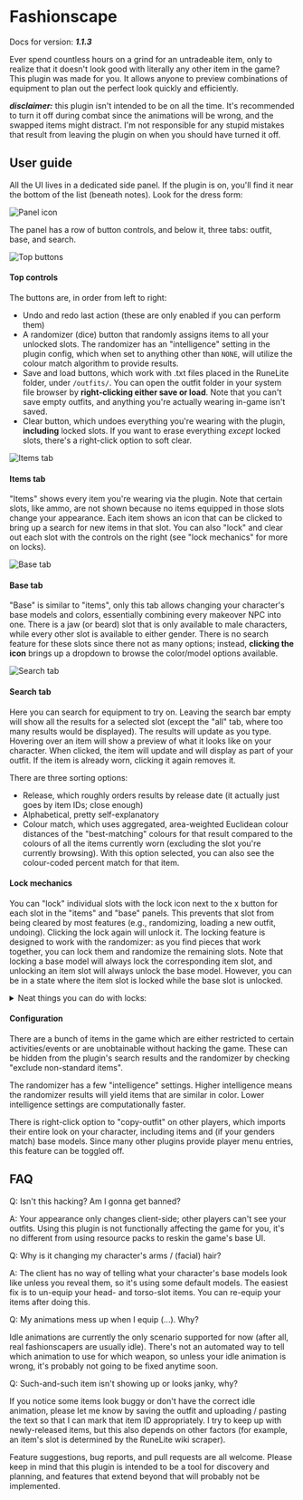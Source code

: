 # Fashionscape

Docs for version: ***1.1.3***

Ever spend countless hours on a grind for an untradeable item, only to realize that it doesn't look good with literally 
any other item in the game? This plugin was made for you. It allows anyone to preview combinations of equipment to 
plan out the perfect look quickly and efficiently.

***disclaimer:*** this plugin isn't intended to be on all the time. It's recommended to turn it off during combat since
the animations will be wrong, and the swapped items might distract. I'm not responsible for any stupid mistakes
that result from leaving the plugin on when you should have turned it off.

## User guide
All the UI lives in a dedicated side panel. If the plugin is on, you'll find it near the bottom of the list
(beneath notes). Look for the dress form:
 
![Panel icon](icon.png)

The panel has a row of button controls, and below it, three tabs: outfit, base, and search. 

![Top buttons](top_buttons.png)

#### Top controls
The buttons are, in order from left to right:
* Undo and redo last action (these are only enabled if you can perform them)
* A randomizer (dice) button that randomly assigns items to all your unlocked slots. The randomizer has an 
"intelligence" setting in the plugin config, which when set to anything other than `NONE`, will utilize the colour match
algorithm to provide results.
* Save and load buttons, which work with .txt files placed in the RuneLite folder, under `/outfits/`. You can open the
outfit folder in your system file browser by **right-clicking either save or load**. Note that you can't save empty outfits,
and anything you're actually wearing in-game isn't saved.
* Clear button, which undoes everything you're wearing with the plugin, **including** locked slots. If you want to erase
everything *except* locked slots, there's a right-click option to soft clear.

![Items tab](items_panel.png)

#### Items tab
"Items" shows every item you're wearing via the plugin. Note that certain slots, like ammo, are not shown because no
items equipped in those slots change your appearance. Each item shows an icon that can be clicked to bring up a search
for new items in that slot. You can also "lock" and clear out each slot with the controls on the right (see 
"lock mechanics" for more on locks).

![Base tab](base_panel.png)

#### Base tab
"Base" is similar to "items", only this tab allows changing your character's base models and colors, essentially 
combining every makeover NPC into one. There is a jaw (or beard) slot that is only available to male characters, while 
every other slot is available to either gender. 
There is no search feature for these slots since there 
not as many options; instead, **clicking the icon** brings up a dropdown to browse the color/model options available.

![Search tab](search_tab.png)

#### Search tab
Here you can search for equipment to try on. Leaving the search bar empty will show all the results for a selected
slot (except the "all" tab, where too many results would be displayed). The results will update as you type. Hovering
over an item will show a preview of what it looks like on your character. When clicked, the item will update and will
display as part of your outfit. If the item is already worn, clicking it again removes it.

There are three sorting options: 
* Release, which roughly orders results by release date (it actually just goes by item IDs; close enough)
* Alphabetical, pretty self-explanatory
* Colour match, which uses aggregated, area-weighted Euclidean colour distances of the "best-matching" colours for 
that result compared to the colours of all the items currently worn (excluding the slot you're currently browsing). 
With this option selected, you can also see the colour-coded percent match for that item.

#### Lock mechanics
You can "lock" individual slots with the lock icon next to the x button for each slot in the "items" and "base" panels. 
This prevents that slot from being cleared by most features (e.g., randomizing, loading a new outfit, undoing).
Clicking the lock again will unlock it. The locking feature is designed to work with the randomizer: as you find pieces 
that work together, you can lock them and randomize the remaining slots. Note that locking a base model will always 
lock the corresponding item slot, and unlocking an item slot will always unlock the base model. However, you can be in
a state where the item slot is locked while the base slot is unlocked.

<details>
  <summary>Neat things you can do with locks:</summary>
  
* Lock the shield slot and randomize with weapons unlocked. All weapon results will be one-handed.
* Lock your player's hair/beard with the head item unlocked and randomize. All the head slot results will not obscure 
your hair and/or beard. A similar approach can be used on the player's arms model and the torso item slot.
* Lock the torso, legs, and/or boots item slots while leaving the base models unlocked. The randomizer will now scramble
your base models for those slots.
 
</details>

#### Configuration

There are a bunch of items in the game which are either restricted to certain activities/events or are unobtainable
without hacking the game. These can be hidden from the plugin's search results and the randomizer by checking "exclude
non-standard items".

The randomizer has a few "intelligence" settings. Higher intelligence means the randomizer results will yield items
that are similar in color. Lower intelligence settings are computationally faster.

There is right-click option to "copy-outfit" on other players, which imports their entire look on your character,
including items and (if your genders match) base models. Since many other plugins provide player menu entries,
this feature can be toggled off.

## FAQ
Q: Isn't this hacking? Am I gonna get banned?

A: Your appearance only changes client-side; other players can't see your outfits. Using this plugin is not 
functionally affecting the game for you, it's no different from using resource packs to reskin the game's base UI.

Q: Why is it changing my character's arms / (facial) hair?

A: The client has no way of telling what your character's base models look like unless you reveal them, so 
it's using some default models. The easiest fix is to un-equip your head- and torso-slot items. You can re-equip your
items after doing this.

Q: My animations mess up when I equip (...). Why?

Idle animations are currently the only scenario supported for now (after all, real fashionscapers are usually idle).
There's not an automated way to tell which animation to use for which weapon, so unless your idle animation is wrong, 
it's probably not going to be fixed anytime soon.

Q: Such-and-such item isn't showing up or looks janky, why?

If you notice some items look buggy or don't have the correct idle animation, please let me know by saving the outfit
and uploading / pasting the text so that I can mark that item ID appropriately. I try to keep up with newly-released
items, but this also depends on other factors (for example, an item's slot is determined by the RuneLite wiki scraper). 

Feature suggestions, bug reports, and pull requests are all welcome. Please keep in mind that this plugin is intended
to be a tool for discovery and planning, and features that extend beyond that will probably not be implemented.
